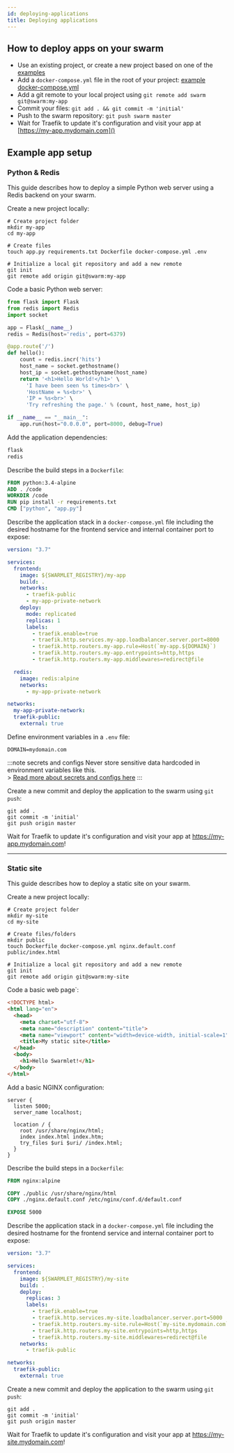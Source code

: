 ```yaml
---
id: deploying-applications
title: Deploying applications
---
```


## How to deploy apps on your swarm

- Use an existing project, or create a new project based on one of the [examples](/docs/getting-started/deploying-applications#example-application-setup)
- Add a `docker-compose.yml` file in the root of your project: [example docker-compose.yml](https://github.com/swarmlet/swarmlet/blob/master/examples/basic-example/docker-compose.yml)
- Add a git remote to your local project using `git remote add swarm git@swarm:my-app`
- Commit your files: `git add . && git commit -m 'initial'`
- Push to the swarm repository: `git push swarm master`
- Wait for Traefik to update it's configuration and visit your app at [https://my-app.mydomain.com]()

## Example app setup

### Python & Redis

This guide describes how to deploy a simple Python web server using a Redis backend on your swarm.

Create a new project locally:

```shell
# Create project folder
mkdir my-app
cd my-app

# Create files
touch app.py requirements.txt Dockerfile docker-compose.yml .env

# Initialize a local git repository and add a new remote
git init
git remote add origin git@swarm:my-app
```

Code a basic Python web server:

```python title="./app.py"
from flask import Flask
from redis import Redis
import socket

app = Flask(__name__)
redis = Redis(host='redis', port=6379)

@app.route('/')
def hello():
    count = redis.incr('hits')
    host_name = socket.gethostname()
    host_ip = socket.gethostbyname(host_name)
    return '<h1>Hello World!</h1>' \
      'I have been seen %s times<br>' \
      'HostName = %s<br>' \
      'IP = %s<br>' \
      'Try refreshing the page.' % (count, host_name, host_ip)

if __name__ == "__main__":
    app.run(host="0.0.0.0", port=8000, debug=True)
```

Add the application dependencies:

```txt title="./requirements.txt"
flask
redis
```

Describe the build steps in a `Dockerfile`:

```Dockerfile title="./Dockerfile"
FROM python:3.4-alpine
ADD . /code
WORKDIR /code
RUN pip install -r requirements.txt
CMD ["python", "app.py"]
```

Describe the application stack in a `docker-compose.yml` file including the desired hostname for the frontend service and internal container port to expose:

```yml title="./docker-compose.yml"
version: "3.7"

services:
  frontend:
    image: ${SWARMLET_REGISTRY}/my-app
    build: .
    networks:
      - traefik-public
      - my-app-private-network
    deploy:
      mode: replicated
      replicas: 1
      labels:
        - traefik.enable=true
        - traefik.http.services.my-app.loadbalancer.server.port=8000
        - traefik.http.routers.my-app.rule=Host(`my-app.${DOMAIN}`)
        - traefik.http.routers.my-app.entrypoints=http,https
        - traefik.http.routers.my-app.middlewares=redirect@file

  redis:
    image: redis:alpine
    networks:
      - my-app-private-network

networks:
  my-app-private-network:
  traefik-public:
    external: true
```

Define environment variables in a `.env` file:

```shell title="./.env"
DOMAIN=mydomain.com
```

:::note secrets and configs
Never store sensitive data hardcoded in environment variables like this.  
\> [Read more about secrets and configs here](/docs/getting-started/secrets-and-configs)
:::

Create a new commit and deploy the application to the swarm using `git push`:

```shell
git add .
git commit -m 'initial'
git push origin master
```

Wait for Traefik to update it's configuration and visit your app at <https://my-app.mydomain.com>!

---

### Static site

This guide describes how to deploy a static site on your swarm.  

Create a new project locally:

```shell
# Create project folder
mkdir my-site
cd my-site

# Create files/folders
mkdir public
touch Dockerfile docker-compose.yml nginx.default.conf public/index.html

# Initialize a local git repository and add a new remote
git init
git remote add origin git@swarm:my-site
```

Code a basic web page`:

```html title="./public/index.html"
<!DOCTYPE html>
<html lang="en">
  <head>
    <meta charset="utf-8">
    <meta name="description" content="title">
    <meta name="viewport" content="width=device-width, initial-scale=1">
    <title>My static site</title>
  </head>
  <body>
    <h1>Hello Swarmlet!</h1>
  </body>
</html>
```

Add a basic NGINX configuration:

```nginx title="./nginx.default.conf"
server {
  listen 5000;
  server_name localhost;

  location / {
    root /usr/share/nginx/html;
    index index.html index.htm;
    try_files $uri $uri/ /index.html;
  }
}
```

Describe the build steps in a `Dockerfile`:

```Dockerfile title="./Dockerfile"
FROM nginx:alpine

COPY ./public /usr/share/nginx/html
COPY ./nginx.default.conf /etc/nginx/conf.d/default.conf

EXPOSE 5000
```

Describe the application stack in a `docker-compose.yml` file including the desired hostname for the frontend service and internal container port to expose:

```yml title="./docker-compose.yml"
version: "3.7"

services:
  frontend:
    image: ${SWARMLET_REGISTRY}/my-site
    build: .
    deploy:
      replicas: 3
      labels:
        - traefik.enable=true
        - traefik.http.services.my-site.loadbalancer.server.port=5000
        - traefik.http.routers.my-site.rule=Host(`my-site.mydomain.com`)
        - traefik.http.routers.my-site.entrypoints=http,https
        - traefik.http.routers.my-site.middlewares=redirect@file
    networks:
      - traefik-public

networks:
  traefik-public:
    external: true
```

Create a new commit and deploy the application to the swarm using `git push`:

```shell
git add .
git commit -m 'initial'
git push origin master
```

Wait for Traefik to update it's configuration and visit your app at <https://my-site.mydomain.com>!
